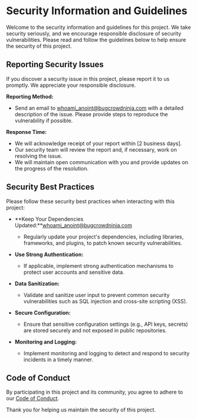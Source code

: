 # Security Information and Guidelines

Welcome to the security information and guidelines for this project. We take security seriously, and we encourage responsible disclosure of security vulnerabilities. Please read and follow the guidelines below to help ensure the security of this project.

## Reporting Security Issues

If you discover a security issue in this project, please report it to us promptly. We appreciate your responsible disclosure.

**Reporting Method:**
- Send an email to [whoami_anoint@bugcrowdninja.com](mailto:whoami_anoint@bugcrowdninja.com) with a detailed description of the issue. Please provide steps to reproduce the vulnerability if possible.

**Response Time:**
- We will acknowledge receipt of your report within [2 business days].
- Our security team will review the report and, if necessary, work on resolving the issue.
- We will maintain open communication with you and provide updates on the progress of the resolution.

## Security Best Practices

Please follow these security best practices when interacting with this project:

- **Keep Your Dependencies Updated:**whoami_anoint@bugcrowdninja.com
  - Regularly update your project's dependencies, including libraries, frameworks, and plugins, to patch known security vulnerabilities.

- **Use Strong Authentication:**
  - If applicable, implement strong authentication mechanisms to protect user accounts and sensitive data.

- **Data Sanitization:**
  - Validate and sanitize user input to prevent common security vulnerabilities such as SQL injection and cross-site scripting (XSS).

- **Secure Configuration:**
  - Ensure that sensitive configuration settings (e.g., API keys, secrets) are stored securely and not exposed in public repositories.

- **Monitoring and Logging:**
  - Implement monitoring and logging to detect and respond to security incidents in a timely manner.

## Code of Conduct

By participating in this project and its community, you agree to adhere to our [Code of Conduct](link_to_cwhoami_anoint@bugcrowdninja.comode_of_conduct).

Thank you for helping us maintain the security of this project.
